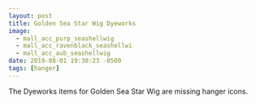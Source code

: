 ```yaml
---
layout: post
title: Golden Sea Star Wig Dyeworks
image:
  - mall_acc_purp_seashellwig
  - mall_acc_ravenblack_seashellwi
  - mall_acc_aub_seashellwig
date: 2019-08-01 19:30:23 -0500
tags: [hanger]
---
```


The Dyeworks items for Golden Sea Star Wig are missing hanger icons.
